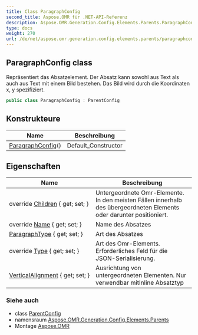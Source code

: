 ```yaml
---
title: Class ParagraphConfig
second_title: Aspose.OMR für .NET-API-Referenz
description: Aspose.OMR.Generation.Config.Elements.Parents.ParagraphConfig klas. Repräsentiert das Absatzelement. Der Absatz kann sowohl aus Text als auch aus Text mit einem Bild bestehen. Das Bild wird durch die Koordinaten x y spezifiziert.
type: docs
weight: 270
url: /de/net/aspose.omr.generation.config.elements.parents/paragraphconfig/
---
```

## ParagraphConfig class

Repräsentiert das Absatzelement. Der Absatz kann sowohl aus Text als auch aus Text mit einem Bild bestehen. Das Bild wird durch die Koordinaten x, y spezifiziert.

```csharp
public class ParagraphConfig : ParentConfig
```

## Konstrukteure

| Name | Beschreibung |
| --- | --- |
| [ParagraphConfig](paragraphconfig/)() | Default_Constructor |

## Eigenschaften

| Name | Beschreibung |
| --- | --- |
| override [Children](../../aspose.omr.generation.config.elements.parents/paragraphconfig/children/) { get; set; } | Untergeordnete Omr-Elemente. In den meisten Fällen innerhalb des übergeordneten Elements oder darunter positioniert. |
| override [Name](../../aspose.omr.generation.config.elements.parents/paragraphconfig/name/) { get; set; } | Name des Absatzes |
| [ParagraphType](../../aspose.omr.generation.config.elements.parents/paragraphconfig/paragraphtype/) { get; set; } | Art des Absatzes |
| override [Type](../../aspose.omr.generation.config.elements.parents/paragraphconfig/type/) { get; set; } | Art des Omr-Elements. Erforderliches Feld für die JSON-Serialisierung. |
| [VerticalAlignment](../../aspose.omr.generation.config.elements.parents/paragraphconfig/verticalalignment/) { get; set; } | Ausrichtung von untergeordneten Elementen. Nur verwendbar mitInline Absatztyp |

### Siehe auch

* class [ParentConfig](../../aspose.omr.generation.config/parentconfig/)
* namensraum [Aspose.OMR.Generation.Config.Elements.Parents](../../aspose.omr.generation.config.elements.parents/)
* Montage [Aspose.OMR](../../)


